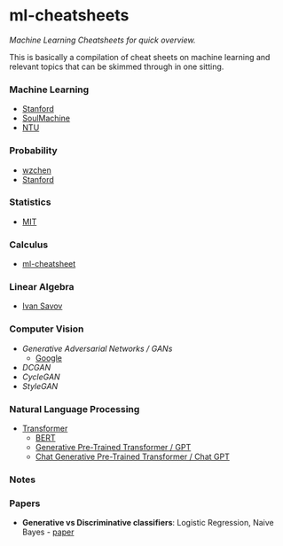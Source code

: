 # ml-cheatsheets
*Machine Learning Cheatsheets for quick overview.*

This is basically a compilation of cheat sheets on machine learning and relevant topics that can be skimmed through in one sitting.

### Machine Learning

 - [Stanford](https://stanford.edu/~shervine/teaching/cs-229/cheatsheet-supervised-learning)
 - [SoulMachine](https://github.com/zabir-nabil/ml-cheatsheets/blob/main/machine-learning-cheat-sheet.pdf)
 - [NTU](http://disp.ee.ntu.edu.tw/~pujols/Machine%20Learning%20Tutorial.pdf)

### Probability

 - [wzchen](https://static1.squarespace.com/static/54bf3241e4b0f0d81bf7ff36/t/55e9494fe4b011aed10e48e5/1441352015658/probability_cheatsheet.pdf)
 - [Stanford](https://see.stanford.edu/materials/aimlcs229/cs229-prob.pdf)

### Statistics

 - [MIT](http://web.mit.edu/~csvoss/Public/usabo/stats_handout.pdf)

### Calculus

 - [ml-cheatsheet](https://ml-cheatsheet.readthedocs.io/en/latest/calculus.html)

### Linear Algebra

 - [Ivan Savov](https://minireference.com/static/tutorials/linear_algebra_in_4_pages.pdf)

### Computer Vision

 - *Generative Adversarial Networks / GANs*
   - [Google](https://developers.google.com/machine-learning/gan)
 - *DCGAN*
 - *CycleGAN*
 - *StyleGAN*
   
### Natural Language Processing

 - [Transformer]()
   - [BERT]()
   - [Generative Pre-Trained Transformer / GPT]()
   - [Chat Generative Pre-Trained Transformer / Chat GPT]()

### Notes



### Papers

- **Generative vs Discriminative classifiers**: Logistic Regression, Naive Bayes - [paper](http://ai.stanford.edu/~ang/papers/nips01-discriminativegenerative.pdf)

